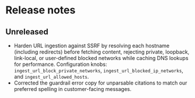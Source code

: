 # Release notes

## Unreleased

- Harden URL ingestion against SSRF by resolving each hostname (including
  redirects) before fetching content, rejecting private, loopback, link-local, or
  user-defined blocked networks while caching DNS lookups for performance.
  Configuration knobs: `ingest_url_block_private_networks`,
  `ingest_url_blocked_ip_networks`, and `ingest_url_allowed_hosts`.
- Corrected the guardrail error copy for unparsable citations to match our
  preferred spelling in customer-facing messages.
